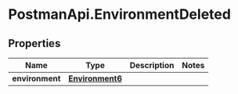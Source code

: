 # PostmanApi.EnvironmentDeleted

## Properties

Name | Type | Description | Notes
------------ | ------------- | ------------- | -------------
**environment** | [**Environment6**](Environment6.md) |  | 


